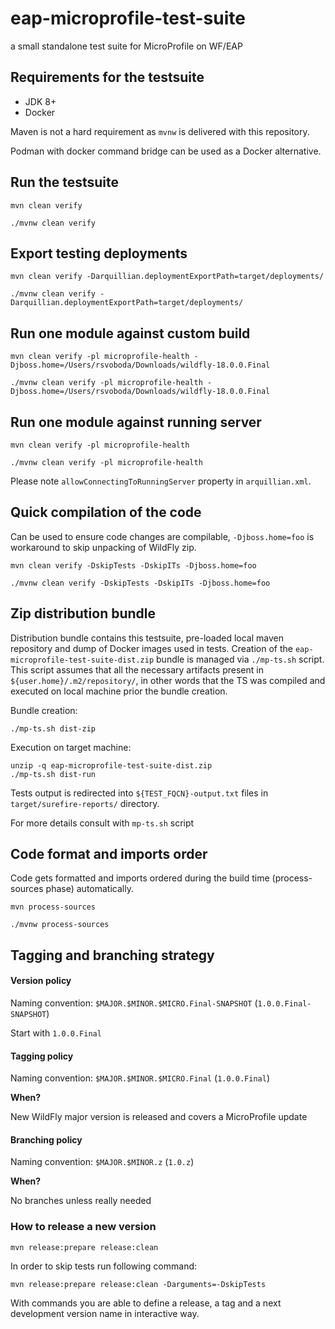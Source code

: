 # eap-microprofile-test-suite
 a small standalone test suite for MicroProfile on WF/EAP

## Requirements for the testsuite
 - JDK 8+
 - Docker
 
 Maven is not a hard requirement as `mvnw` is delivered with this repository.

 Podman with docker command bridge can be used as a Docker alternative.

## Run the testsuite
```
mvn clean verify

./mvnw clean verify
```

## Export testing deployments
```
mvn clean verify -Darquillian.deploymentExportPath=target/deployments/

./mvnw clean verify -Darquillian.deploymentExportPath=target/deployments/
```

## Run one module against custom build
```
mvn clean verify -pl microprofile-health -Djboss.home=/Users/rsvoboda/Downloads/wildfly-18.0.0.Final

./mvnw clean verify -pl microprofile-health -Djboss.home=/Users/rsvoboda/Downloads/wildfly-18.0.0.Final
```

## Run one module against running server
```
mvn clean verify -pl microprofile-health

./mvnw clean verify -pl microprofile-health
```
Please note `allowConnectingToRunningServer` property in `arquillian.xml`.

## Quick compilation of the code
Can be used to ensure code changes are compilable, `-Djboss.home=foo` is workaround to skip unpacking of WildFly zip.
```
mvn clean verify -DskipTests -DskipITs -Djboss.home=foo

./mvnw clean verify -DskipTests -DskipITs -Djboss.home=foo
```

## Zip distribution bundle
Distribution bundle contains this testsuite, pre-loaded local maven repository and dump of Docker images used in tests.
Creation of the `eap-microprofile-test-suite-dist.zip` bundle is managed via `./mp-ts.sh` script.
This script assumes that all the necessary artifacts present in `${user.home}/.m2/repository/`, in other words that the TS was compiled and executed on local machine prior the bundle creation.

Bundle creation:
```
./mp-ts.sh dist-zip
```

Execution on target machine:
```
unzip -q eap-microprofile-test-suite-dist.zip
./mp-ts.sh dist-run
```
Tests output is redirected into `${TEST_FQCN}-output.txt` files in `target/surefire-reports/` directory.

For more details consult with `mp-ts.sh` script

## Code format and imports order
Code gets formatted and imports ordered during the build time (process-sources phase) automatically.

```
mvn process-sources

./mvnw process-sources
```

## Tagging and branching strategy

#### Version policy

Naming convention: `$MAJOR.$MINOR.$MICRO.Final-SNAPSHOT` (`1.0.0.Final-SNAPSHOT`)

Start with `1.0.0.Final`

#### Tagging policy

Naming convention: `$MAJOR.$MINOR.$MICRO.Final` (`1.0.0.Final`)

**When?**

New WildFly major version is released and covers a MicroProfile update

#### Branching policy

Naming convention: `$MAJOR.$MINOR.z` (`1.0.z`)

**When?**

No branches unless really needed

### How to release a new version

```
mvn release:prepare release:clean
```

In order to skip tests run following command:

```
mvn release:prepare release:clean -Darguments=-DskipTests
```

With commands you are able to define a release, a tag and a next development version name in interactive way.
